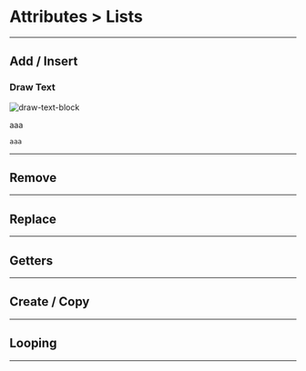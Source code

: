 # Attributes > Lists

***

## Add / Insert

### Draw Text

![draw-text-block](http://static.stencyl.com/pedia2/block-images/9%20-%20Drawing/0%20-%20Drawing/draw-text.png)

aaa

```
aaa
```

***

## Remove

***

## Replace

***

## Getters

***

## Create / Copy

***

## Looping

***
